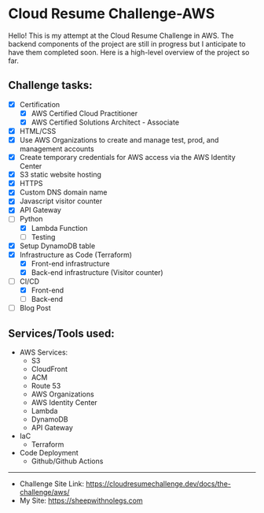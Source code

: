 # Cloud Resume Challenge-AWS
 Hello! This is my attempt at the Cloud Resume Challenge in AWS. The backend components of the project are still in progress but I anticipate to have them completed soon. Here is a high-level overview of the project so far.

## Challenge tasks:
- [x] Certification
  - [x] AWS Certified Cloud Practitioner
  - [x] AWS Certified Solutions Architect - Associate
- [x] HTML/CSS
- [x] Use AWS Organizations to create and manage test, prod, and management accounts
- [x] Create temporary credentials for AWS access via the AWS Identity Center
- [x] S3 static website hosting
- [x] HTTPS
- [x] Custom DNS domain name
- [x] Javascript visitor counter
- [x] API Gateway
- [ ] Python 
  - [x] Lambda Function
  - [ ] Testing
- [x] Setup DynamoDB table
- [x] Infrastructure as Code (Terraform)
  - [x] Front-end infrastructure
  - [x] Back-end infrastructure (Visitor counter)
- [ ] CI/CD
  - [x] Front-end
  - [ ] Back-end
- [ ] Blog Post

## Services/Tools used:
- AWS Services:
    - S3
    - CloudFront
    - ACM
    - Route 53
    - AWS Organizations
    - AWS Identity Center
    - Lambda
    - DynamoDB
    - API Gateway
- IaC
     - Terraform
- Code Deployment
    - Github/Github Actions

---
- Challenge Site Link: https://cloudresumechallenge.dev/docs/the-challenge/aws/
- My Site: https://sheepwithnolegs.com
